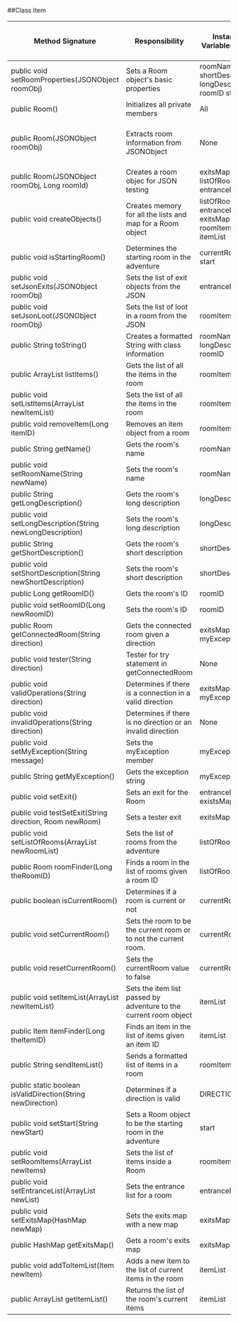 ##Class Item

| Method Signature                                            | Responsibility                                                    | Instance Variables Used                                | Other Class Methods Called                                                            | Objects Used with Method Calls | Lines of Code |
|-------------------------------------------------------------|-------------------------------------------------------------------|--------------------------------------------------------|---------------------------------------------------------------------------------------|--------------------------------|---------------|
| public void setRoomProperties(JSONObject roomObj)           | Sets a Room object's basic properties                             | roomName shortDescription longDescription roomID start | None                                                                                  | None                           | 5             |
| public Room()                                               | Initializes all private members                                   | All                                                    | None                                                                                  | None                           | 9             |
| public Room(JSONObject roomObj)                             | Extracts room information from JSONObject                         | None                                                   | setRoomProperties(), createObjects(), isStartingRoom(), setJsonExits(), setJSONLoot() | JSONObject roomObj             | 5             |
| public Room(JSONObject roomObj, Long roomId)                | Creates a room objec for JSON testing                             | exitsMap, listOfRooms, entranceList                    | setRoomID(), setJsonExits(), setExit()                                                | JSONObject roomObj             | 6             |
| public void createObjects()                                 | Creates memory for all the lists and map for a Room object        | listOfRooms entranceList exitsMap roomItems itemList   | None                                                                                  | None                           | 5             |
| public void isStartingRoom()                                | Determines the starting room in the adventure                     | currentRoom start                                      | resetCurrentRoom                                                                      | None                           | 6             |
| public void setJsonExits(JSONObject roomObj)                | Sets the list of exit objects from the JSON                       | entranceList                                           | None                                                                                  | None                           | 10            |
| public void setJsonLoot(JSONObject roomObj)                 | Sets the list of loot in a room from the JSON                     | roomItems                                              | None                                                                                  | None                           | 7             |
| public String toString()                                    | Creates a formatted String with class information                 | roomName longDescription roomID                        | None                                                                                  | None                           | 1             |
| public ArrayList listItems()                                | Gets the list of all the items in the room                        | roomItems                                              | None                                                                                  | None                           | 1             |
| public void setListItems(ArrayList newItemList)             | Sets the list of all the items in the room                        | roomItems                                              | None                                                                                  | None                           | 6             |
| public void removeItem(Long itemID)                         | Removes an item object from a room                                | roomItems                                              | None                                                                                  | None                           | 5             |
| public String getName()                                     | Gets the room's name                                              | roomName                                               | None                                                                                  | None                           | 1             |
| public void setRoomName(String newName)                     | Sets the room's name                                              | roomName                                               | None                                                                                  | None                           | 1             |
| public String getLongDescription()                          | Gets the room's long description                                  | longDescription                                        | None                                                                                  | None                           | 1             |
| public void setLongDescription(String newLongDescription)   | Sets the room's long description                                  | longDescription                                        | None                                                                                  | None                           | 1             |
| public String getShortDescription()                         | Gets the room's short description                                 | shortDescription                                       | None                                                                                  | None                           | 1             |
| public void setShortDescription(String newShortDescription) | Sets the room's short description                                 | shortDescription                                       | None                                                                                  | None                           | 1             |
| public Long getRoomID()                                     | Gets the room's ID                                                | roomID                                                 | None                                                                                  | None                           | 1             |
| public void setRoomID(Long newRoomID)                       | Sets the room's ID                                                | roomID                                                 | None                                                                                  | None                           | 1             |
| public Room getConnectedRoom(String direction)              | Gets the connected room given a direction                         | exitsMap myException                                   | tester()                                                                              | String direction               | 9             |
| public void tester(String direction)                        | Tester for try statement in getConnectedRoom                      | None                                                   | isValidDirection() validOperations() invalidOperations()                              | String direction               | 5             |
| public void validOperations(String direction)               | Determines if there is a connection in a valid direction          | exitsMap myException                                   | None                                                                                  | None                           | 5             |
| public void invalidOperations(String direction)             | Determines if there is no direction or an invalid direction       | None                                                   | None                                                                                  | None                           | 5             |
| public void setMyException(String message)                  | Sets the myException member                                       | myException                                            | None                                                                                  | None                           | 1             |
| public String getMyException()                              | Gets the exception string                                         | myException                                            | None                                                                                  | None                           | 1             |
| public void setExit()                                       | Sets an exit for the Room                                         | entranceList existsMap                                 | None                                                                                  | None                           | 5             |
| public void testSetExit(String direction, Room newRoom)     | Sets a tester exit                                                | exitsMap                                               | None                                                                                  | None                           | 1             |
| public void setListOfRooms(ArrayList newRoomList)           | Sets the list of rooms from the adventure                         | listOfRooms                                            | None                                                                                  | None                           | 1             |
| public Room roomFinder(Long theRoomID)                      | Finds a room in the list of rooms given a room ID                 | listOfRooms                                            | None                                                                                  | None                           | 8             |
| public boolean isCurrentRoom()                              | Determines if a room is current or not                            | currentRoom                                            | None                                                                                  | None                           | 1             |
| public void setCurrentRoom()                                | Sets the room to be the current room or to not the current room.  | currentRoom                                            | None                                                                                  | None                           | 1             |
| public void resetCurrentRoom()                              | Sets the currentRoom value to false                               | currentRoom                                            | None                                                                                  | None                           | 1             |
| public void setItemList(ArrayList newItemList)              | Sets the item list passed by adventure to the current room object | itemList                                               | None                                                                                  | None                           | 1             |
| public Item itemFinder(Long theItemID)                      | Finds an item in the list of items given an item ID               | itemList                                               | None                                                                                  | None                           | 7             |
| public String sendItemList()                                | Sends a formatted list of items in a room                         | roomItems                                              | None                                                                                  | None                           | 8             |
| public static boolean isValidDirection(String newDirection) | Determines if a direction is valid                                | DIRECTIONS                                             | None                                                                                  | None                           | 7             |
| public void setStart(String newStart)                       | Sets a Room object to be the starting room in the adventure       | start                                                  | None                                                                                  | None                           | 1             |
| public void setRoomItems(ArrayList newItems)                | Sets the list of items inside a Room                              | roomItems                                              | None                                                                                  | None                           | 1             |
| public void setEntranceList(ArrayList newList)              | Sets the entrance list for a room                                 | entranceList                                           | None                                                                                  | None                           | 1             |
| public void setExitsMap(HashMap newMap)                     | Sets the exits map with a new map                                 | exitsMap                                               | None                                                                                  | None                           | 1             |
| public HashMap getExitsMap()                                | Gets a room's exits map                                           | exitsMap                                               | None                                                                                  | None                           | 1             |
| public void addToItemList(Item newItem)                     | Adds a new item to the list of current items in the room          | itemList                                               | None                                                                                  | None                           | 1             |
| public ArrayList getItemList()                              | Returns the list of the room's current items                      | itemList                                               | None                                                                                  | None                           | 1             |